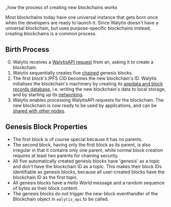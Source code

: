 _how the process of creating new blockchains works

Most blockchains today have one universal instance that gets born once when the developers are ready to launch it.
Since Walytis doesn't have a universal blockchain, but uses purpose-specific blockchains instead, creating blockchains is a common process.

## Birth Process
0. Walytis receives a [WalytisAPI request](WalytisAPI.md) from an, asking it to create a blockchain. 
1. Walytis sequentially creates five [chained](Block-Chaining.md) genesis blocks.
2.  The first block's IPFS CID becomes the new blockchain's ID. Walytis initialises the blockchain's machinery by creating its [appdata and block records database](StorageAndAppdata.md), i.e. writing the new blockchain's data to local storage, and by starting up its [networking](Networking.md).
3. Walytis enables processing WalytisAPI requests for the blockchain. The new blockchain is now ready to be used by applications, and can be [shared with other nodes](/docs/Technical/Joining.md).

## Genesis Block Properties
- The first block is of course special because it has no parents.
- The second block, having only the first block as its parent, is also irregular in that it contains only one parent, while normal block creation requires at least two parents for chaining security.
- All five automatically created genesis blocks have 'genesis' as a topic and don't have the blockchain ID as a topic. This makes their block IDs identifiable as genesis blocks, because all user-created blocks have the blockchain ID as the first topic.
- All genesis blocks have a _Hello World_ message and a random sequence of bytes as their block content.
- The genesis blocks do not trigger the new-block eventhandler of the Blockchain object in `walytis_api` to be called.
